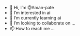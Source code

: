 - 👋 Hi, I’m @Aman-pate
- 👀 I’m interested in ai
- 🌱 I’m currently learning ai
- 💞️ I’m looking to collaborate on ...
- 📫 How to reach me ...

<!---
Aman-pate/Aman-pate is a ✨ special ✨ repository because its `README.md` (this file) appears on your GitHub profile.
You can click the Preview link to take a look at your changes.
--->
